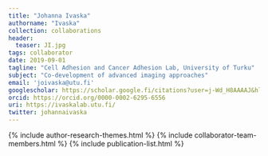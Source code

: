 ```yaml
---
title: "Johanna Ivaska"
authorname: "Ivaska"
collection: collaborations
header:
  teaser: JI.jpg
tags: collaborator
date: 2019-09-01
tagline: "Cell Adhesion and Cancer Adhesion Lab, University of Turku"
subject: "Co-development of advanced imaging approaches"
email: 'joivaska@utu.fi'
googlescholar: https://scholar.google.fi/citations?user=j-Wd_H8AAAAJ&hl=en
orcid: https://orcid.org/0000-0002-6295-6556
uri: https://ivaskalab.utu.fi/
twitter: johannaivaska
---
```

<p align= "justify">

{% include author-research-themes.html %}
{% include collaborator-team-members.html %}
{% include publication-list.html %}
